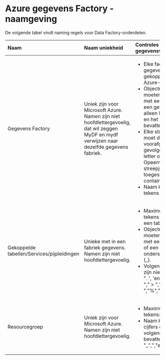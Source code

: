 <properties 
    pageTitle="Gegevens Factory - naamgeving | Microsoft Azure" 
    description="Beschrijft naming regels voor gegevens Factory entiteiten." 
    services="data-factory" 
    documentationCenter="" 
    authors="sharonlo101" 
    manager="jhubbard" 
    editor="monicar"/>

<tags 
    ms.service="data-factory" 
    ms.workload="data-services" 
    ms.tgt_pltfrm="na" 
    ms.devlang="na" 
    ms.topic="article" 
    ms.date="09/12/2016" 
    ms.author="shlo"/>

# <a name="azure-data-factory---naming-rules"></a>Azure gegevens Factory - naamgeving 
De volgende tabel vindt naming regels voor Data Factory-onderdelen.



Naam | Naam uniekheid | Controles voor gegevensvalidatie
:--- | :-------------- | :----------------
Gegevens Factory | Uniek zijn voor Microsoft Azure. Namen zijn niet hoofdlettergevoelig, dat wil zeggen MyDF en mydf verwijzen naar dezelfde gegevens fabriek. |<ul><li>Elke factory gegevens is gekoppeld aan één Azure-abonnement.</li><li>Objectnamen moeten beginnen met een letter of een getal en kunnen alleen letters, cijfers en het streepje (-) bevatten.</li><li>Elke streepje (–) moet direct worden voorafgegaan en gevolgd door een letter of een getal. Opeenvolgende streepjes zijn niet toegestaan in de container namen.</li><li>Naam kan 3-63 tekens lang zijn.</li></ul>
Gekoppelde tabellen/Services/pijpleidingen | Unieke met in een fabriek gegevens. Namen zijn niet hoofdlettergevoelig. | <ul><li>Maximum aantal tekens in naam van een tabel: 260.</li><li>Objectnamen moeten beginnen met een letter getal of een onderstrepingsteken (_).</li><li>Volgende tekens zijn niet toegestaan: ". ', 'en',"?","/"," < "," > "," * ","%","&",": ","\\"</li></ul>
Resourcegroep | Uniek zijn voor Microsoft Azure. Namen zijn niet hoofdlettergevoelig. | <ul><li>Maximum aantal tekens: 1000.</li><li>Naam kan letters, cijfers en de volgende tekens bevatten: "-", "_",","en".".</li></ul>